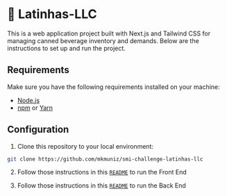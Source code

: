 # 🥫 Latinhas-LLC

This is a web application project built with Next.js and Tailwind CSS for managing canned beverage inventory and demands. Below are the instructions to set up and run the project.

## Requirements

Make sure you have the following requirements installed on your machine:

- [Node.js](https://nodejs.org/)
- [npm](https://www.npmjs.com/get-npm) or [Yarn](https://classic.yarnpkg.com/en/docs/install)

## Configuration

1. Clone this repository to your local environment:

```bash
git clone https://github.com/mkmuniz/smi-challenge-latinhas-llc
```

2. Follow those instructions in this [`README`](https://github.com/mkmuniz/smi-challenge-latinhas-llc/front/README.md) to run the Front End

3. Follow those instructions in this [`README`](https://github.com/mkmuniz/smi-challenge-latinhas-llc/back/README.md) to run the Back End
